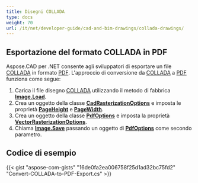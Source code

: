 ```yaml
---
title: Disegni COLLADA
type: docs
weight: 70
url: /it/net/developer-guide/cad-and-bim-drawings/collada-drawings/
---
```


## **Esportazione del formato COLLADA in PDF**

Aspose.CAD per .NET consente agli sviluppatori di esportare un file [COLLADA](https://docs.fileformat.com/3d/dae/) in formato [PDF](https://docs.fileformat.com/pdf/). L'approccio di conversione da [COLLADA](https://docs.fileformat.com/3d/dae/) a [PDF](https://docs.fileformat.com/pdf/) funziona come segue:

1. Carica il file disegno [COLLADA](https://docs.fileformat.com/3d/dae/) utilizzando il metodo di fabbrica [**Image.Load**](https://reference.aspose.com/cad/net/aspose.cad.image/load/methods/2).
1. Crea un oggetto della classe [**CadRasterizationOptions**](https://reference.aspose.com/cad/net/aspose.cad.imageoptions/cadrasterizationoptions) e imposta le proprietà [**PageHeight**](https://reference.aspose.com/cad/net/aspose.cad.imageoptions/vectorrasterizationoptions/properties/pageheight) e [**PageWidth**](https://reference.aspose.com/cad/net/aspose.cad.imageoptions/vectorrasterizationoptions/properties/pagewidth).
1. Crea un oggetto della classe [**PdfOptions**](https://reference.aspose.com/cad/net/aspose.cad.imageoptions/pdfoptions) e imposta la proprietà [**VectorRasterizationOptions**](https://reference.aspose.com/cad/net/aspose.cad.imageoptions/vectorrasterizationoptions).
1. Chiama [**Image.Save**](https://reference.aspose.com/cad/net/aspose.cad/image/methods/save/index) passando un oggetto di [**PdfOptions**](https://reference.aspose.com/cad/net/aspose.cad.imageoptions/pdfoptions) come secondo parametro.

## Codice di esempio

{{< gist "aspose-com-gists" "16de0fa2ea006758f25d1ad32bc75fd2" "Convert-COLLADA-to-PDF-Export.cs" >}}
